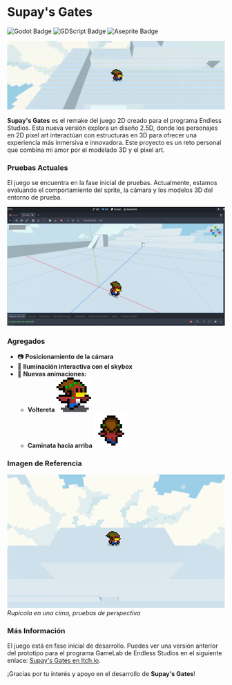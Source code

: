 # Supay's Gates

![Godot Badge](https://img.shields.io/badge/Engine-Godot-brightgreen)
![GDScript Badge](https://img.shields.io/badge/Language-GDScript-blue)
![Aseprite Badge](https://img.shields.io/badge/Tool-Aseprite-red)

![Banner](Captures/banner.gif)

**Supay's Gates** es el remake del juego 2D creado para el programa Endless Studios. Esta nueva versión explora un diseño 2.5D, donde los personajes en 2D pixel art interactúan con estructuras en 3D para ofrecer una experiencia más inmersiva e innovadora. Este proyecto es un reto personal que combina mi amor por el modelado 3D y el pixel art.

### Pruebas Actuales

El juego se encuentra en la fase inicial de pruebas. Actualmente, estamos evaluando el comportamiento del sprite, la cámara y los modelos 3D del entorno de prueba.

![Prueba](Captures/prueba.png)

### Agregados

- 📷 **Posicionamiento de la cámara**
- 🌟 **Iluminación interactiva con el skybox**
- 🎨 **Nuevas animaciones:**
  - **Voltereta** ![Voltereta](Captures/dash.gif)
  - **Caminata hacia arriba** ![Caminata hacia arriba](Captures/up.gif)

### Imagen de Referencia

![Rupicola en una cima, pruebas de perspectiva](Captures/imagen1.png)
*Rupicola en una cima, pruebas de perspectiva*

### Más Información

El juego está en fase inicial de desarrollo. Puedes ver una versión anterior del prototipo para el programa GameLab de Endless Studios en el siguiente enlace: [Supay's Gates en Itch.io](https://gatorrante.itch.io/supai).

¡Gracias por tu interés y apoyo en el desarrollo de **Supay's Gates**!
